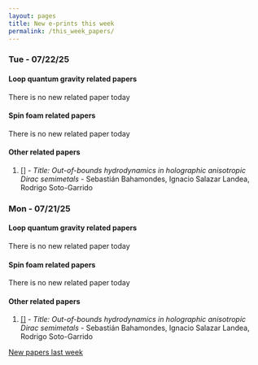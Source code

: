```yaml
---
layout: pages
title: New e-prints this week
permalink: /this_week_papers/
---
```




### Tue - 07/22/25

#### Loop quantum gravity related papers

There is no new related paper today 

#### Spin foam related papers

There is no new related paper today 



#### Other related papers

1. [[]](https://arxiv.org/abs/) - *Title:
          Out-of-bounds hydrodynamics in holographic anisotropic Dirac semimetals* - Sebastián Bahamondes, Ignacio Salazar Landea, Rodrigo Soto-Garrido



### Mon - 07/21/25

#### Loop quantum gravity related papers

There is no new related paper today 

#### Spin foam related papers

There is no new related paper today 



#### Other related papers

1. [[]](https://arxiv.org/abs/) - *Title:
          Out-of-bounds hydrodynamics in holographic anisotropic Dirac semimetals* - Sebastián Bahamondes, Ignacio Salazar Landea, Rodrigo Soto-Garrido






[New papers last week]({{site.url}}/archived/weekly/pre-prints/2025/07/21/archived_weekly_papers.html)